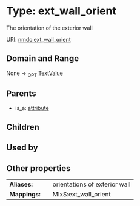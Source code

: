 
# Type: ext_wall_orient


The orientation of the exterior wall

URI: [nmdc:ext_wall_orient](https://microbiomedata/meta/ext_wall_orient)


## Domain and Range

None ->  <sub>OPT</sub> [TextValue](TextValue.md)

## Parents

 *  is_a: [attribute](attribute.md)

## Children


## Used by


## Other properties

|  |  |  |
| --- | --- | --- |
| **Aliases:** | | orientations of exterior wall |
| **Mappings:** | | MIxS:ext_wall_orient |

